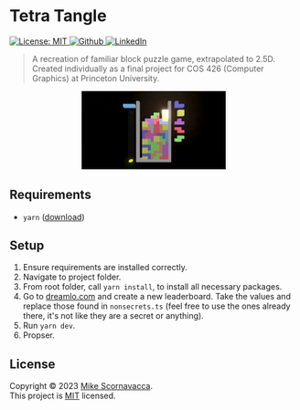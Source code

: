 <h1 align="left">Tetra Tangle</h1>

<p>
  <a href="https://github.com/scornz/taj-assassin/blob/main/LICENSE" target="_blank">
    <img alt="License: MIT" src="https://img.shields.io/badge/License-MIT-yellow.svg" />
  </a>
  <a href="https://github.com/scornz" target="_blank">
    <img alt="Github" src="https://img.shields.io/badge/GitHub-@scornz-blue.svg" />
  </a>
  <a href="https://linkedin.com/in/mscornavacca" target="_blank">
    <img alt="LinkedIn" src="https://img.shields.io/badge/LinkedIn-@mscornavacca-blue.svg" />
  </a>
</p>

> A recreation of familiar block puzzle game, extrapolated to 2.5D. Created individually
> as a final project for COS 426 (Computer Graphics) at Princeton University.

<p align="center">
  <img src="https://raw.githubusercontent.com/scornz/tetra-tangle/main/media/tetra-tangle-example.gif" alt="Example gameplay" width="50%"/>
</p>

## Requirements

- `yarn` ([download](https://classic.yarnpkg.com/lang/en/docs/install))

## Setup

1.  Ensure requirements are installed correctly.
2.  Navigate to project folder.
3.  From root folder, call `yarn install`, to install all necessary packages.
4.  Go to [dreamlo.com](https://dreamlo.com/) and create a new leaderboard. Take the values and replace those found in `nonsecrets.ts` (feel free to use the ones already there, it's not like they are a secret or anything).
5.  Run `yarn dev`.
6.  Propser.

## License

Copyright © 2023 [Mike Scornavacca](https://github.com/scornz).<br />
This project is [MIT](https://github.com/scornz/taj-assassin/blob/main/LICENSE) licensed.
